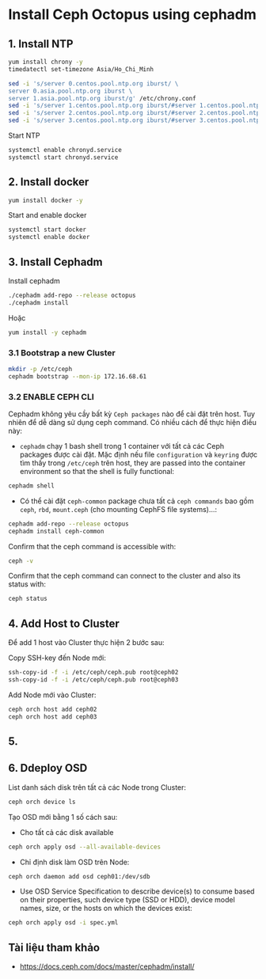 # Install Ceph Octopus using cephadm

## 1. Install NTP
```sh
yum install chrony -y
timedatectl set-timezone Asia/Ho_Chi_Minh

sed -i 's/server 0.centos.pool.ntp.org iburst/ \
server 0.asia.pool.ntp.org iburst \
server 1.asia.pool.ntp.org iburst/g' /etc/chrony.conf
sed -i 's/server 1.centos.pool.ntp.org iburst/#server 1.centos.pool.ntp.org iburst/g' /etc/chrony.conf
sed -i 's/server 2.centos.pool.ntp.org iburst/#server 2.centos.pool.ntp.org iburst/g' /etc/chrony.conf
sed -i 's/server 3.centos.pool.ntp.org iburst/#server 3.centos.pool.ntp.org iburst/g' /etc/chrony.conf
```
Start NTP
```sh
systemctl enable chronyd.service
systemctl start chronyd.service
```
## 2. Install docker
```sh
yum install docker -y
```
Start and enable docker
```sh
systemctl start docker
systemctl enable docker
```
## 3. Install Cephadm
Install cephadm
```sh
./cephadm add-repo --release octopus
./cephadm install
```
Hoặc
```sh
yum install -y cephadm
```
### 3.1 Bootstrap a new Cluster
```sh
mkdir -p /etc/ceph
cephadm bootstrap --mon-ip 172.16.68.61
```
### 3.2 ENABLE CEPH CLI
Cephadm không yêu cầy bất kỳ `Ceph packages` nào để cài đặt trên host. Tuy nhiên để dễ dàng sử dụng ceph command. Có nhiều cách để thực hiện điều này:

- `cephadm` chạy 1 bash shell trong 1 container với tất cả các Ceph packages được cài đặt. Mặc định nếu file `configuration` và `keyring` được tìm thấy trong `/etc/ceph` trên host, they are passed into the container environment so that the shell is fully functional:
```sh
cephadm shell
```
- Có thể cài đặt `ceph-common` package chưa tất cả `ceph commands` bao gồm `ceph`, `rbd`, `mount.ceph` (cho mounting CephFS file systems)...:
```sh
cephadm add-repo --release octopus
cephadm install ceph-common
```
Confirm that the ceph command is accessible with:
```sh
ceph -v
```
Confirm that the ceph command can connect to the cluster and also its status with:
```sh
ceph status
```
## 4. Add Host to Cluster
Để add 1 host vào Cluster thực hiện 2 bước sau:

Copy SSH-key đến Node mới:
```sh
ssh-copy-id -f -i /etc/ceph/ceph.pub root@ceph02
ssh-copy-id -f -i /etc/ceph/ceph.pub root@ceph03
```
Add Node mới vào Cluster:
```sh
ceph orch host add ceph02
ceph orch host add ceph03
```
## 5.
## 6. Ddeploy OSD
List danh sách disk trên tất cả các Node trong Cluster:
```sh
ceph orch device ls
```
Tạo OSD mới bằng 1 số cách sau:
- Cho tất cả các disk available 
```sh
ceph orch apply osd --all-available-devices
```
- Chỉ định disk làm OSD trên Node:
```sh
ceph orch daemon add osd ceph01:/dev/sdb
```
- Use OSD Service Specification to describe device(s) to consume based on their properties, such device type (SSD or HDD), device model names, size, or the hosts on which the devices exist:
```sh
ceph orch apply osd -i spec.yml
```




## Tài liệu tham khảo
- https://docs.ceph.com/docs/master/cephadm/install/
